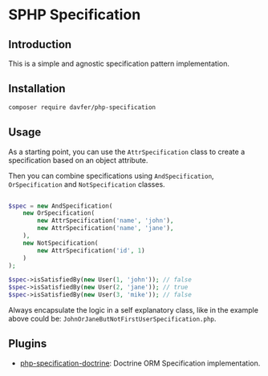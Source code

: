 SPHP Specification
=================

Introduction
------------
This is a simple and agnostic specification pattern implementation.

Installation
------------
```bash
composer require davfer/php-specification
```

Usage
-----
As a starting point, you can use the `AttrSpecification` class 
to create a specification based on an object attribute. 

Then you can combine specifications using `AndSpecification`, `OrSpecification` and `NotSpecification` classes.

```php

$spec = new AndSpecification(
    new OrSpecification(
        new AttrSpecification('name', 'john'),
        new AttrSpecification('name', 'jane'),
    ),
    new NotSpecification(
        new AttrSpecification('id', 1)
    )
);

$spec->isSatisfiedBy(new User(1, 'john')); // false
$spec->isSatisfiedBy(new User(2, 'jane')); // true
$spec->isSatisfiedBy(new User(3, 'mike')); // false
```

Always encapsulate the logic in a self explanatory class, 
like in the example above could be: `JohnOrJaneButNotFirstUserSpecification.php`.

Plugins
-------

- [php-specification-doctrine](https://github.com/davfer/sphp-specification-doctrine): Doctrine ORM Specification
  implementation.
